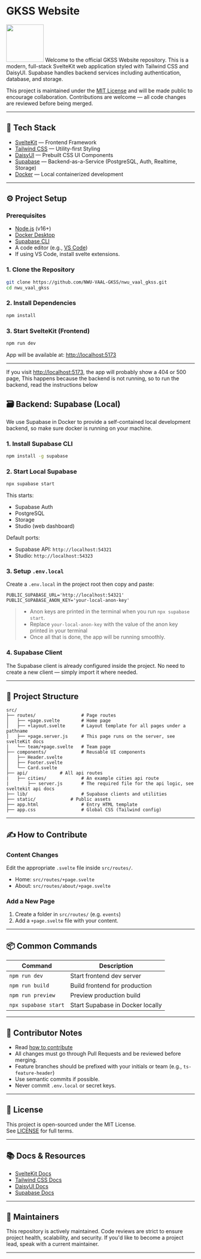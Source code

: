 # GKSS Website
<img src="https://nwu-vaal-gkss.netlify.app/icon.png" style="width: 100px;height: 100px;"/>
Welcome to the official GKSS Website repository. This is a modern, full-stack SvelteKit web application styled with Tailwind CSS and DaisyUI. Supabase handles backend services including authentication, database, and storage.

This project is maintained under the [MIT License](#license) and will be made public to encourage collaboration. Contributions are welcome — all code changes are reviewed before being merged.

---

## 🚀 Tech Stack

- [SvelteKit](https://kit.svelte.dev) — Frontend Framework
- [Tailwind CSS](https://tailwindcss.com) — Utility-first Styling
- [DaisyUI](https://v4.daisyui.com) — Prebuilt CSS UI Components
- [Supabase](https://supabase.com) — Backend-as-a-Service (PostgreSQL, Auth, Realtime, Storage)
- [Docker](https://www.docker.com) — Local containerized development

---

## ⚙️ Project Setup

### Prerequisites

- [Node.js](https://nodejs.org/) (v16+)
- [Docker Desktop](https://docs.docker.com/desktop)
- [Supabase CLI](https://supabase.com/docs/guides/cli)
- A code editor (e.g., [VS Code](https://code.visualstudio.com/))
- If using VS Code, install svelte extensions.

### 1. Clone the Repository

```bash
git clone https://github.com/NWU-VAAL-GKSS/nwu_vaal_gkss.git
cd nwu_vaal_gkss
```

### 2. Install Dependencies

```bash
npm install
```

### 3. Start SvelteKit (Frontend)

```bash
npm run dev
```

App will be available at: [http://localhost:5173](http://localhost:5173)

---
If you visit [http://localhost:5173](http://localhost:5173), the app will probably show a 404 or 500 page,
This happens because the backend is not running, so to run the backend, read the instructions below
## 🗃️ Backend: Supabase (Local)

We use Supabase in Docker to provide a self-contained local development backend, so make sure docker is running on your machine.

### 1. Install Supabase CLI

```bash
npm install -g supabase
```

### 2. Start Local Supabase

```bash
npx supabase start
```
This starts:

- Supabase Auth
- PostgreSQL
- Storage
- Studio (web dashboard)

Default ports:

- Supabase API: `http://localhost:54321`
- Studio: `http://localhost:54323`

### 3. Setup `.env.local`

Create a `.env.local` in the project root then copy and paste:

```env
PUBLIC_SUPABASE_URL='http://localhost:54321'
PUBLIC_SUPABASE_ANON_KEY='your-local-anon-key'
```

> - Anon keys are printed in the terminal when you run `npx supabase start`. 
> -  Replace `your-local-anon-key` with the value of the anon key printed in your terminal
> - Once all that is done, the app will be running smoothly.
### 4. Supabase Client

The Supabase client is already configured inside the project. No need to create a new client — simply import it where needed.


---

## 📁 Project Structure

```
src/
├── routes/                 # Page routes
│   ├── +page.svelte        # Home page
│   ├── +layout.svelte      # Layout template for all pages under a pathname
│   ├── +page.server.js     # This page runs on the server, see svelteKit docs
│   └── team/+page.svelte   # Team page
├── components/             # Reusable UI components
│   ├── Header.svelte
│   ├── Footer.svelte
│   └── Card.svelte
├── api/ 		    # All api routes
|   ├── cities/	    	    # An example cities api route
|       ├── server.js       # The required file for the api logic, see sveltekit api docs
├── lib/                    # Supabase clients and utilities
├── static/ 		    # Public assets
├── app.html                # Entry HTML template
├── app.css                 # Global CSS (Tailwind config)
```

---

## ✍️ How to Contribute

### Content Changes

Edit the appropriate `.svelte` file inside `src/routes/`.

- Home: `src/routes/+page.svelte`
- About: `src/routes/about/+page.svelte`

### Add a New Page

1. Create a folder in `src/routes/` (e.g. `events`)
2. Add a `+page.svelte` file with your content.

---

## 📦 Common Commands

| Command              | Description                      |
| -------------------- | -------------------------------- |
| `npm run dev`        | Start frontend dev server        |
| `npm run build`      | Build frontend for production    |
| `npm run preview`    | Preview production build         |
| `npx supabase start` | Start Supabase in Docker locally |

---

## 🧠 Contributor Notes

- Read [how to contribute](./CONTRIBUTING.md)
- All changes must go through Pull Requests and be reviewed before merging.
- Feature branches should be prefixed with your initials or team (e.g., `ts-feature-header`)
- Use semantic commits if possible.
- Never commit `.env.local` or secret keys.

---

## 📜 License

This project is open-sourced under the MIT License.  
See [LICENSE](https://github.com/NWU-VAAL-GKSS/nwu_vaal_gkss/tree/main#MIT-1-ov-file) for full terms.

---

## 📚 Docs & Resources

- [SvelteKit Docs](https://kit.svelte.dev/docs)
- [Tailwind CSS Docs](https://tailwindcss.com/docs)
- [DaisyUI Docs](https://daisyui.com/docs)
- [Supabase Docs](https://supabase.com/docs)

---

## 🤝 Maintainers

This repository is actively maintained. Code reviews are strict to ensure project health, scalability, and security. If you'd like to become a project lead, speak with a current maintainer.

---
